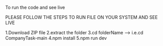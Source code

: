 To run the code and see live

PLEASE FOLLOW THE STEPS TO RUN FILE ON YOUR SYSTEM AND SEE LIVE

1.Download ZIP file
2.extract the folder
3.cd folderName --> i.e.cd CompanyTask-main 
4.npm install 
5.npm run dev
